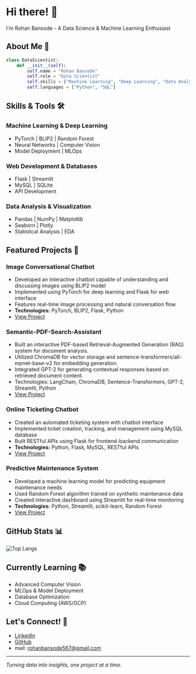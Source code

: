# Hi there! 👋 

I'm Rohan Bansode - A Data Science & Machine Learning Enthusiast

## About Me 🎯
```python
class DataScientist:
    def __init__(self):
        self.name = "Rohan Bansode"
        self.role = "Data Scientist"
        self.skills = ["Machine Learning", "Deep Learning", "Data Analysis"]
        self.languages = ["Python", "SQL"]
```

## Skills & Tools 🛠️

### Machine Learning & Deep Learning
- PyTorch | BLIP2 | Random Forest
- Neural Networks | Computer Vision
- Model Deployment | MLOps

### Web Development & Databases
- Flask | Streamlit
- MySQL | SQLite
- API Development

### Data Analysis & Visualization
- Pandas | NumPy | Matplotlib
- Seaborn | Plotly
- Statistical Analysis | EDA

## Featured Projects 🚀

### Image Conversational Chatbot
- Developed an interactive chatbot capable of understanding and discussing images using BLIP2 model
- Implemented using PyTorch for deep learning and Flask for web interface
- Features real-time image processing and natural conversation flow
- **Technologies:** PyTorch, BLIP2, Flask, Python
- [View Project](https://github.com/Veer-w/image-question-answering-blip2.git)

### Semantic-PDF-Search-Assistant
- Built an interactive PDF-based Retrieval-Augmented Generation (RAG) system for document analysis.
- Utilized ChromaDB for vector storage and sentence-transformers/all-mpnet-base-v2 for embedding generation.
- Integrated GPT-2 for generating contextual responses based on retrieved document content.
- Technologies: LangChain, ChromaDB, Sentence-Transformers, GPT-2, Streamlit, Python
- [View Project](https://github.com/Veer-w/Semantic-PDF-Search-Assistant.git)

### Online Ticketing Chatbot
- Created an automated ticketing system with chatbot interface
- Implemented ticket creation, tracking, and management using MySQL database
- Built RESTful APIs using Flask for frontend-backend communication
- **Technologies:** Python, Flask, MySQL, RESTful APIs
- [View Project](https://github.com/Veer-w/online-chatbot-for-ticketing.git)

### Predictive Maintenance System
- Developed a machine learning model for predicting equipment maintenance needs
- Used Random Forest algorithm trained on synthetic maintenance data
- Created interactive dashboard using Streamlit for real-time monitoring
- **Technologies:** Python, Streamlit, scikit-learn, Random Forest
- [View Project](https://github.com/Veer-w/testing-2.git)

## GitHub Stats 📊

![Top Langs](https://github-readme-stats.vercel.app/api/top-langs/?username=Veer-w&layout=compact&theme=radical)


## Currently Learning 📚
- Advanced Computer Vision
- MLOps & Model Deployment
- Database Optimization
- Cloud Computing (AWS/GCP)

## Let's Connect! 🤝
- [LinkedIn](https://www.linkedin.com/in/rohan-bansode-4a7999239)
- [GitHub](https://github.com/Veer-w)
- mail: rohanbansode567@gmail.com

---
*Turning data into insights, one project at a time.*
